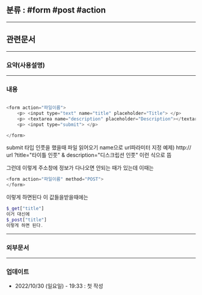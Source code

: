 ## 분류 : #form #post #action

---
## 관련문서

----
### 요약(사용설명)

---
### 내용

```php
  
<form action="파일이름">
    <p> <input type="text" name="title" placeholder="Title"> </p>
    <p> <textarea name="description" placeholder="Description"></textarea> </p>
    <p> <input type="submit"> </p>

</form>

```

submit 타입 인풋을 했을때 파일 읽어오기
name으로 url파라미터 지정
예제)
http:// url ?title="타이틀 인풋" & description="디스크립션 인풋"
이런 식으로 뜸

그런데 이렇게 주소창에 정보가 다나오면 안되는 때가 있는데
이때는
```php
<form action="파일이름" method="POST">
</form>
```
이렇게 하면된다
이 값들을받을때에는
```php
$_get["title"]
이거 대신에
$_post["title"]
이렇게 하면 된다.
```


----
### 외부문서

----
### 업데이트
-  2022/10/30 (일요일) - 19:33 : 첫 작성

